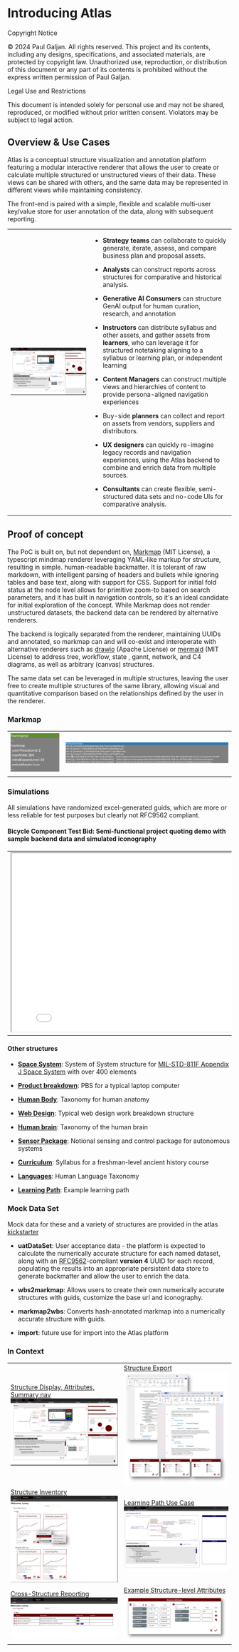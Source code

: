 

# Introducing Atlas
Copyright Notice

© 2024 Paul Galjan. All rights reserved. This project and its contents, including any designs, specifications, and associated materials, are protected by copyright law. Unauthorized use, reproduction, or distribution of this document or any part of its contents is prohibited without the express written permission of Paul Galjan.

Legal Use and Restrictions

This document is intended solely for personal use and may not be shared, reproduced, or modified without prior written consent. Violators may be subject to legal action.

## Overview & Use Cases
Atlas is a conceptual structure visualization and annotation platform featuring a modular interactive renderer that allows the user to create or calculate multiple structured or unstructured views of their data.  These views can be shared with others, and the same data may be represented in different views while maintaining consistency.

The front-end is paired with a simple, flexible and scalable multi-user key/value store for user annotation of the data, along with subsequent reporting.

<table border="0">
 <tr>
    <td> 
    <img src="./img/image-4.png" alt="project planner use case"> 
    </td>
    <td>
    
- **Strategy teams** can collaborate to quickly generate, iterate, assess, and compare business plan and proposal assets.  

- **Analysts** can construct reports across structures for comparative and historical analysis.  

- **Generative AI Consumers** can structure GenAI output for human curation, research, and annotation

- **Instructors** can distribute syllabus and other assets, and gather assets from **learners**, who can leverage it for structured notetaking aligning to a syllabus or learning plan, or independent learning
  
- **Content Managers** can construct multiple views and hierarchies of content to provide persona-aligned navigation experiences

- Buy-side **planners** can collect and report on assets from vendors, suppliers and distributors.  

- **UX designers** can quickly re-imagine legacy records and navigation experiences, using the Atlas backend to combine and enrich data from multiple sources.  

- **Consultants** can create flexible, semi-structured data sets and no-code UIs for comparative analysis.</td>
 </tr>
</table>


## Proof of concept<!-- markmap: foldAll -->
The PoC is built on, but not dependent on, [Markmap](https://github.com/markmap/markmap) (MIT License), a typescript mindmap renderer leveraging YAML-like markup for structure, resulting in simple. human-readable backmatter.  It is tolerant of raw markdown, with intelligent parsing of headers and bullets while ignoring tables and base text, along with support for CSS.  Support for initial fold status at the node level allows for primitive zoom-to based on search parameters, and it has built in navigation controls, so it's an ideal candidate for initial exploration of the concept. While Markmap does not render unstructured datasets, the backend data can be rendered by alternative renderers.

The backend is logically separated from the renderer, maintaining UUIDs and annotated, so markmap can and will co-exist and interoperate with alternative renderers such as [drawio](https://github.com/jgraph/drawio) (Apache License) or [mermaid](https://github.com/mermaid-js/mermaid) (MIT License) to address tree, workflow, state , gannt, network, and C4 diagrams, as well as arbitrary (canvas) structures.   

The same data set can be leveraged in multiple structures, leaving the user free to create multiple structures of the same library, allowing visual and quantitative comparison based on the relationships defined by the user in the renderer.

### Markmap
<table border="0">
 <tr>
    <td> 
    <img src="./img/image-3.png" alt="markmap frontmatter"> 
    </td>
    <td>
    <img src="./img/image-2.png" alt="markmap backmatter"> 
 </tr>
</table>

### Simulations
All simulations have randomized excel-generated guids, which are more or less reliable for test purposes but clearly not RFC9562 compliant.

#### **Bicycle Component Test Bid**: Semi-functional project quoting demo with sample backend data and simulated iconography

<table border="0">
 <tr>
    <td> 
<iframe
  src="./bicycleDemo_WBS.html"
  style="width:800px; height:400px;"
></iframe>
    </td>
    <td>
<iframe
  src="./054c5638-61a8-7530-789c-aeb3b73e746d.html"
  style="width:650px; height:400px; font-size:8px;"
></iframe>
 </tr>
</table>




#### Other structures
-  [**Space System**](./spacedemo.html):  System of System structure for [MIL-STD-811F Appendix J Space System](https://quicksearch.dla.mil/qsDocDetails.aspx?ident_number=36026) with over 400 elements

- [**Product breakdown**](./computerpbs.html): PBS for a typical laptop computer 

- [**Human Body**](./humanbody.html):  Taxonomy for human anatomy
  
- [**Web Design**](./webDesign_WBS.html):  Typical web design work breakdown structure

- [**Human brain**](./humanbrain.html): Taxonomy of the human brain

- [**Sensor Package**](./autonomousVehicle.html):  Notional sensing and control package for autonomous systems

- [**Curriculum**](./ancientHistory_Curr.html):  Syllabus for a freshman-level ancient history course

- [**Languages**](./humanlanguages.html): Human Language Taxonomy


- [**Learning Path**](./learningPath.html): Example learning path


### Mock Data Set
Mock data for these and a variety of structures are provided in the atlas [kickstarter](./AtlasKickstarter.xlsx)

- **uatDataSet**:  User acceptance data - the platform is expected to calculate the numerically accurate structure for each named dataset, along with an [RFC9562](https://datatracker.ietf.org/doc/html/rfc9562)-compliant **version 4** UUID for each record, populating the results into an appropriate persistent data store to generate backmatter and allow the user to enrich the data.

- **wbs2markmap**: Allows users to create their own numerically accurate structures with guids, customize the base url and iconography.

- **markmap2wbs**:   Converts hash-annotated markmap into a numerically accurate structure with guids.
  
- **import**: future use for import into the Atlas platform

### In Context
<table border="0">
 <tr>
    <td> 
    <a href="./img/image-4.png">Structure Display, Attributes, Summary nav</a>
    <img src="./img/image-4.png" alt="authoring"> 
    </td>
    <td>
    <a href="./img/image-9.png">Structure Export</a>
    <img src="./img/image-9.png" alt="export"> 
   </td>
 </tr>
 <tr>
    <td> 
    <a href="./img/image-5.png">Structure Inventory</a>
    <img src="./img/image-5.png" alt="inventory"> 
    </td>
    <td>
    <a href="./img/image-7.png">Learning Path Use Case</a>
    <img src="./img/image-7.png" alt="learning path"> 
   </td>
 </tr>
 <tr>
    <td> 
    <a href="./img/image-10.png">Cross-Structure Reporting</a>
    <img src="./img/image-10.png" alt="structure attributes">    </td>
    <td>
    <a href="./img/image-8.png">Example Structure-level Attributes</a>
    <img src="./img/image-8.png" alt="structure attributes"> 
   </td>
 </tr>

</table>

